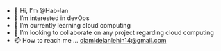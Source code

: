 - 👋 Hi, I’m @Hab-lan
- 👀 I’m interested in devOps
- 🌱 I’m currently learning cloud computing
- 💞️ I’m looking to collaborate on any project regarding cloud computing
- 📫 How to reach me ...
olamidelanlehin14@gmail.com
<!---
Hab-lan/Hab-lan is a ✨ special ✨ repository because its `README.md` (this file) appears on your GitHub profile.
You can click the Preview link to take a look at your changes.
--->
